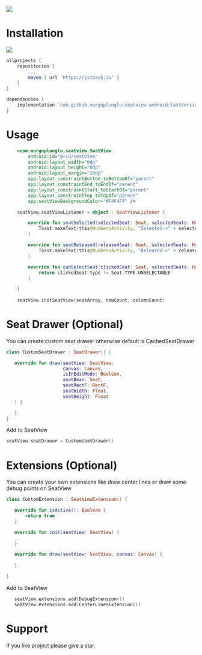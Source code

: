 ![](github/sample.gif)

# Installation
[![](https://jitpack.io/v/murgupluoglu/seatview-android.svg)](https://jitpack.io/#murgupluoglu/seatview-android)
```gradle
allprojects {
    repositories {
        ...
        maven { url 'https://jitpack.io' }
    }
}

dependencies {
    implementation 'com.github.murgupluoglu:seatview-android:lastVersion'
}
```

# Usage

```xml
    <com.murgupluoglu.seatview.SeatView
        android:id="@+id/seatView"
        android:layout_width="0dp"
        android:layout_height="0dp"
        android:layout_margin="20dp"
        app:layout_constraintBottom_toBottomOf="parent"
        app:layout_constraintEnd_toEndOf="parent"
        app:layout_constraintStart_toStartOf="parent"
        app:layout_constraintTop_toTopOf="parent"
        app:seatViewBackgroundColor="#F4F4F4" />
```

```kotlin
    seatView.seatViewListener = object : SeatViewListener {

        override fun seatSelected(selectedSeat: Seat, selectedSeats: HashMap<String, Seat>) {
            Toast.makeText(this@NumbersActivity, "Selected->" + selectedSeat.seatName, Toast.LENGTH_SHORT).show()
        }

        override fun seatReleased(releasedSeat: Seat, selectedSeats: HashMap<String, Seat>) {
            Toast.makeText(this@NumbersActivity, "Released->" + releasedSeat.seatName, Toast.LENGTH_SHORT).show()
        }

        override fun canSelectSeat(clickedSeat: Seat, selectedSeats: HashMap<String, Seat>): Boolean {
            return clickedSeat.type != Seat.TYPE.UNSELECTABLE
        }

    }
    
    seatView.initSeatView(seatArray, rowCount, columnCount)
```
# Seat Drawer (Optional)

 You can create custom seat drawer otherwise default is CachedSeatDrawer
 
 ```kotlin
 class CustomSeatDrawer : SeatDrawer() {

    override fun draw(seatView: SeatView,
                      canvas: Canvas,
                      isInEditMode: Boolean,
                      seatBean: Seat,
                      seatRectF: RectF,
                      seatWidth: Float,
                      seatHeight: Float
    ) {

    }
}
 ```
Add to SeatView
 ```kotlin
seatView.seatDrawer = CustomSeatDrawer()
 ```
 
# Extensions (Optional)

You can create your own extensions like draw center lines or draw some debug points on SeatView
 ```kotlin
 class CustomExtension : SeatViewExtension() {

    override fun isActive(): Boolean {
        return true
    }

    override fun init(seatView: SeatView) {
        
    }

    override fun draw(seatView: SeatView, canvas: Canvas) {
    
    }

}
  ```
Add to SeatView
 ```kotlin
    seatView.extensions.add(DebugExtension())
    seatView.extensions.add(CenterLinesExtension())
 ```

# Support

If you like project please give a star.